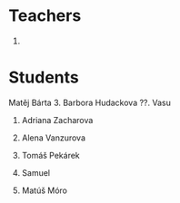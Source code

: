 # Teachers

1. 

# Students

Matěj Bárta
3. Barbora Hudackova
??. Vasu

1. Adriana Zacharova
1. Alena Vanzurova
2. Tomáš Pekárek

7. Samuel
8. Matúš Móro

